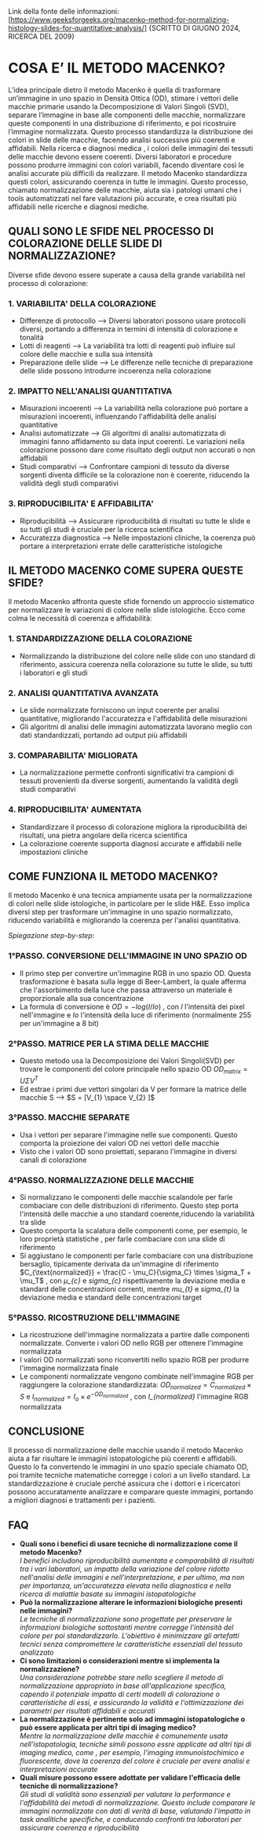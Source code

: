 Link della fonte delle informazioni:
[https://www.geeksforgeeks.org/macenko-method-for-normalizing-histology-slides-for-quantitative-analysis/] {SCRITTO DI GIUGNO 2024, RICERCA DEL 2009}

# COSA E’ IL METODO MACENKO?

L’idea principale dietro il metodo Macenko è quella di trasformare un’immagine in uno spazio in Densità Ottica (OD), stimare i vettori delle macchie primarie usando la Decomposizione di Valori Singoli (SVD), separare l’immagine in base alle componenti delle macchie, normalizzare queste componenti in una distribuzione di riferimento, e poi ricostruire l’immagine normalizzata. Questo processo standardizza la distribuzione dei colori in slide delle macchie, facendo analisi successive più coerenti e affidabili. Nella ricerca e diagnosi medica , i colori delle immagini dei tessuti delle macchie devono essere coerenti. Diversi laboratori e procedure possono produrre immagini con colori variabili, facendo diventare così le analisi accurate più difficili da realizzare. Il metodo Macenko standardizza questi colori, assicurando coerenza in tutte le immagini. Questo processo, chiamato normalizzazione delle macchie, aiuta sia i patologi umani che i tools automatizzati nel fare valutazioni più accurate, e crea risultati più affidabili nelle ricerche e diagnosi mediche. 

## QUALI SONO LE SFIDE NEL PROCESSO DI COLORAZIONE DELLE SLIDE DI NORMALIZZAZIONE?

Diverse sfide devono essere superate a causa della grande variabilità nel processo di colorazione:
### 1. VARIABILITA' DELLA COLORAZIONE
  - Differenze di protocollo --> Diversi laboratori possono usare protocolli diversi, portando a differenza in termini di intensità di colorazione e tonalità
  - Lotti di reagenti --> La variabilità tra lotti di reagenti può influire sul colore delle macchie e sulla sua intensità 
  - Preparazione delle slide --> Le differenze nelle tecniche di preparazione delle slide possono introdurre incoerenza nella colorazione
### 2. IMPATTO NELL'ANALISI QUANTITATIVA
  - Misurazioni incoerenti --> La variabilità nella colorazione può portare a misurazioni incoerenti, influenzando l'affidabilità delle analisi quantitative
  - Analisi automatizzate --> Gli algoritmi di analisi automatizzata di immagini fanno affidamento su data input coerenti. Le variazioni nella colorazione possono dare come risultato degli output non accurati o non affidabili
  - Studi comparativi --> Confrontare campioni di tessuto da diverse sorgenti diventa difficile se la colorazione non è coerente, riducendo la validità degli studi comparativi
### 3. RIPRODUCIBILITA' E AFFIDABILITA'
  - Riproducibilità --> Assicurare riproducibilità di risultati su tutte le slide e su tutti gli studi è cruciale per la ricerca scientifica
  - Accuratezza diagnostica --> Nelle impostazioni cliniche, la coerenza può portare a interpretazioni errate delle caratteristiche istologiche

## IL METODO MACENKO COME SUPERA QUESTE SFIDE?

Il metodo Macenko affronta queste sfide fornendo un approccio sistematico per normalizzare le variazioni di colore nelle slide istologiche. Ecco come colma le necessità di coerenza e affidabilità:
### 1. STANDARDIZZAZIONE DELLA COLORAZIONE
  - Normalizzando la distribuzione del colore nelle slide con uno standard di riferimento, assicura coerenza nella colorazione su tutte le slide, su tutti i laboratori e gli studi
### 2. ANALISI QUANTITATIVA AVANZATA
  - Le slide normalizzate forniscono un input coerente per analisi quantitative, migliorando l'accuratezza e l'affidabilità delle misurazioni
  - Gli algoritmi di analisi delle immagini automatizzata lavorano meglio con dati standardizzati, portando ad output più affidabili
### 3. COMPARABILITA' MIGLIORATA
  - La normalizzazione permette confronti significativi tra campioni di tessuti provenienti da diverse sorgenti, aumentando la validità degli studi comparativi
### 4. RIPRODUCIBILITA' AUMENTATA
  - Standardizzare il processo di colorazione migliora la riproducibilità dei risultati, una pietra angolare della ricerca scientifica
  - La colorazione coerente supporta diagnosi accurate e affidabili nelle impostazioni cliniche

## COME FUNZIONA IL METODO MACENKO?

Il metodo Macenko è una tecnica ampiamente usata per la normalizzazione di colori nelle slide istologiche, in particolare per le slide H&E. Esso implica diversi step per trasformare un'immagine in uno spazio normalizzato, riducendo variabilità e migliorando la coerenza per l'analisi quantitativa.

*Spiegazione step-by-step:*
### 1°PASSO. CONVERSIONE DELL'IMMAGINE IN UNO SPAZIO OD
  - Il primo step per convertire un'immagine RGB in uno spazio OD. Questa trasformazione è basata sulla legge di Beer-Lambert, la quale afferma che l'assorbimento della luce che passa attraverso un materiale è proporzionale alla sua concentrazione
  - La formula di conversione è $OD=-log(I/Io)$ , con *I* l'intensità dei pixel nell'immagine e *Io* l'intensità della luce di riferimento (normalmente 255 per un'immagine a 8 bit)
### 2°PASSO. MATRICE PER LA STIMA DELLE MACCHIE
  - Questo metodo usa la Decomposizione dei Valori Singoli(SVD) per trovare le componenti del colore principale nello spazio OD   $OD_{matrix}=U {\Sigma} V^{T}$
  - Ed estrae i primi due vettori singolari da V per formare la matrice delle macchie S --> $S = [V_{1} \space V_{2} ]$
### 3°PASSO. MACCHIE SEPARATE
  - Usa i vettori per separare l'immagine nelle sue componenti. Questo comporta la proiezione dei valori OD nei vettori delle macchie
  - Visto che i valori OD sono proiettati, separano l'immagine in diversi canali di colorazione
### 4°PASSO. NORMALIZZAZIONE DELLE MACCHIE
  - Si normalizzano le componenti delle macchie scalandole per farle combaciare con delle distribuzioni di riferimento. Questo step porta l'intensità delle macchie a uno standard coerente,riducendo la variabilità tra slide
  - Questo comporta la scalatura delle componenti come, per esempio, le loro proprietà statistiche , per farle combaciare con una slide di riferimento
  - Si aggiustano le componenti per farle combaciare con una distribuzione bersaglio, tipicamente derivata da un'immagine di riferimento
$C_{\text{normalized}} = \frac{C - \mu_C}{\sigma_C} \times \sigma_T + \mu_T$ , con *μ_{c}* e *sigma_{c}* rispettivamente la deviazione media e standard delle concentrazioni correnti, mentre *mu_{t}* e *sigma_{t}* la deviazione media e standard delle concentrazioni target
### 5°PASSO. RICOSTRUZIONE DELL'IMMAGINE
  - La ricostruzione dell'immagine normalizzata a partire dalle componenti normalizzate. Converte i valori OD nello RGB per ottenere l'immagine normalizzata
  - I valori OD normalizzati sono riconvertiti nello spazio RGB per produrre l'immagine normalizzata finale
  - Le componenti normalizzate vengono combinate nell'immagine RGB per raggiungere la colorazione standardizzata:
$OD_{normalized} = C_{normalized} \times S$ e $I_{normalized} = I_{o} \times e^{-OD_{normalized}}$ , con *I_{normalized}* l'immagine RGB normalizzata

## CONCLUSIONE

Il processo di normalizzazione delle macchie usando il metodo Macenko aiuta a far risultare le immagini istopatologiche più coerenti e affidabili. Questo lo fa convertendo le immagini in uno spazio speciale chiamato OD, poi tramite tecniche matematiche corregge i colori a un livello standard. La standardizzazione è cruciale perché assicura che i dottori e i ricercatori possono accuratamente analizzare e comparare queste immagini, portando a migliori diagnosi e trattamenti per i pazienti.

## FAQ

- **Quali sono i benefici di usare tecniche di normalizzazione come il metodo Macenko?**  
*I benefici includono riproducibilità aumentata e comparabilità di risultati tra i vari laboratori, un impatto della variazione del colore ridotto nell'analisi delle immagini e nell'interpretazione, e per ultimo, ma non per importanza, un'accuratezza elevata nella diagnostica e nella ricerca di malattie basate su immagini istopatologiche*
- **Può la normalizzazione alterare le informazioni biologiche presenti nelle immagini?**  
*Le tecniche di normalizzazione sono progettate per preservare le informazioni biologiche sottostanti mentre corregge l'intensità del colore per poi standardizzarlo. L'obiettivo è minimizzare gli artefatti tecnici senza compromettere le caratteristiche essenziali del tessuto analizzato*
- **Ci sono limitazioni o considerazioni mentre si implementa la normalizzazione?**  
*Una considerazione potrebbe stare nello scegliere il metodo di normalizzazione appropriato in base all'applicazione specifica, capendo il potenziale impatto di certi modelli di colorazione o caratteristiche di essi, e assicurando la validità e l'ottimizzazione dei parametri per risultati affidabili e accurati* 
- **La normalizzazione è pertinente solo ad immagini istopatologiche o può essere applicata per altri tipi di imaging medico?**  
*Mentre la normalizzazione delle macchie è comunemente usata nell'istopatologia, tecniche simili possono essre applicate ad altri tipi di imaging medico, come , per esempio, l'imaging immunoistochimico e fluorescente, dove la coerenza del colore è cruciale per avere analisi e interpretazioni accurate*
- **Quali misure possono essere adottate per validare l'efficacia delle tecniche di normalizzazione?**  
*Gli studi di validità sono essenziali per valutare la performance e l'affidabilità dei metodi di normalizzazione. Questo include comparare le immagini normalizzate con dati di verità di base, valutando l'impatto in task analitiche specifiche, e conducendo confronti tra laboratori per assicurare coerenza e riproducibilità*












 









